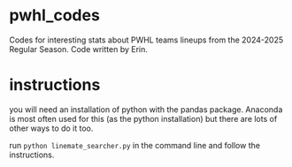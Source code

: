 # pwhl_codes
Codes for interesting stats about PWHL teams lineups from the 2024-2025 Regular Season. Code written by Erin.

# instructions
you will need an installation of python with the pandas package. Anaconda is most often used for this (as the python installation) but there are lots of other ways to do it too.

run `python linemate_searcher.py` in the command line and follow the instructions. 

